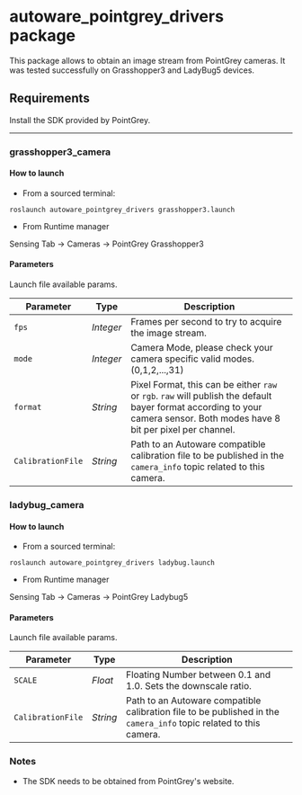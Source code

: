 # autoware_pointgrey_drivers package

This package allows to obtain an image stream from PointGrey cameras.
It was tested successfully on Grasshopper3 and LadyBug5 devices.

## Requirements
Install the SDK provided by PointGrey.

---

### grasshopper3_camera

#### How to launch
* From a sourced terminal:

`roslaunch autoware_pointgrey_drivers grasshopper3.launch`

* From Runtime manager

Sensing Tab -> Cameras -> PointGrey Grasshopper3

#### Parameters

Launch file available params.

|Parameter| Type| Description|
----------|-----|--------
|`fps`|*Integer* |Frames per second to try to acquire the image stream.|
|`mode`|*Integer*|Camera Mode, please check your camera specific valid modes. (0,1,2,...,31) |
|`format`|*String*|Pixel Format, this can be either `raw` or `rgb`. `raw` will publish the default bayer format according to your camera sensor. Both modes have 8 bit per pixel per channel.|
|`CalibrationFile`|*String*|Path to an Autoware compatible calibration file to be published in the `camera_info` topic related to this camera.|

### ladybug_camera

#### How to launch
* From a sourced terminal:

`roslaunch autoware_pointgrey_drivers ladybug.launch`

* From Runtime manager

Sensing Tab -> Cameras -> PointGrey Ladybug5

#### Parameters

Launch file available params.

|Parameter| Type| Description|
----------|-----|--------
|`SCALE`|*Float*|Floating Number between 0.1 and 1.0. Sets the downscale ratio.|
|`CalibrationFile`|*String*|Path to an Autoware compatible calibration file to be published in the `camera_info` topic related to this camera.|


### Notes

* The SDK needs to be obtained from PointGrey's website.